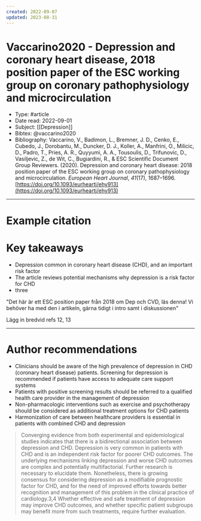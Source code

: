 ```yaml
---
created: 2022-09-07
updated: 2023-08-31
---
```

# Vaccarino2020 - Depression and coronary heart disease, 2018 position paper of the ESC working group on coronary pathophysiology and microcirculation

* Type: #article
* Date read: 2022-09-01
* Subject: [[Depression]]
* Bibtex: @vaccarino2020
* Bibliography: Vaccarino, V., Badimon, L., Bremner, J. D., Cenko, E., Cubedo, J., Dorobantu, M., Duncker, D. J., Koller, A., Manfrini, O., Milicic, D., Padro, T., Pries, A. R., Quyyumi, A. A., Tousoulis, D., Trifunovic, D., Vasiljevic, Z., de Wit, C., Bugiardini, R., & ESC Scientific Document Group Reviewers. (2020). Depression and coronary heart disease: 2018 position paper of the ESC working group on coronary pathophysiology and microcirculation. _European Heart Journal_, _41_(17), 1687–1696. [https://doi.org/10.1093/eurheartj/ehy913](https://doi.org/10.1093/eurheartj/ehy913)
---
# Example citation


# Key takeaways
* Depression common in coronary heart disease (CHD), and an important risk factor
* The article reviews potential mechanisms why depression is a risk factor for CHD
* three

"Det här är ett ESC position paper från 2018 om Dep och CVD, läs denna! Vi behöver ha med den i artikeln, gärna tidigt i intro samt i diskussionen"

Lägg in bredvid refs 12, 13

---

# Author recommendations

- Clinicians should be aware of the high prevalence of depression in CHD (coronary heart disease) patients. Screening for depression is recommended if patients have access to adequate care support systems
- Patients with positive screening results should be referred to a qualified health care provider in the management of depression
- Non-pharmacologic interventions such as exercise and psychotherapy should be considered as additional treatment options for CHD patients
- Harmonization of care between healthcare providers is essential in patients with combined CHD and depression

> Converging evidence from both experimental and epidemiological studies indicates that there is a bidirectional association between depression and CHD. Depression is very common in patients with CHD and is an independent risk factor for poorer CHD outcomes. The underlying mechanisms linking depression and worse CHD outcomes are complex and potentially multifactorial. Further research is necessary to elucidate them. Nonetheless, there is growing consensus for considering depression as a modifiable prognostic factor for CHD, and for the need of improved efforts towards better recognition and management of this problem in the clinical practice of cardiology.3,4 Whether effective and safe treatment of depression may improve CHD outcomes, and whether specific patient subgroups may benefit more from such treatments, require further evaluation.